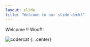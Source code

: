 ```yaml
---
layout: slide
title: "Welcome to our slide deck!"
---
```


Welcome !! Woof!!

![codercat](https://octodex.github.com/images/codercat.jpg)
{: .center}
